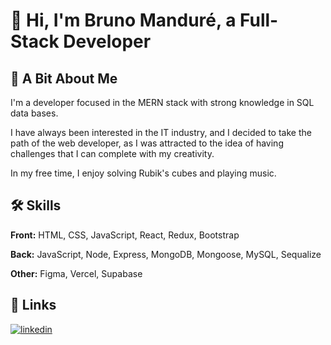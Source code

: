
# 👋 Hi, I'm Bruno Manduré, a Full-Stack Developer

## 🧑‍ A Bit About Me
I'm a developer focused in the MERN stack with strong knowledge in SQL data bases.

I have always been interested in the IT industry, and I decided to take the path of the web developer, as I was attracted to the idea of having challenges that I can complete with my creativity.

In my free time, I enjoy solving Rubik's cubes and playing music.
## 🛠 Skills

**Front:** HTML, CSS, JavaScript, React, Redux, Bootstrap

**Back:** JavaScript, Node, Express, MongoDB, Mongoose, MySQL, Sequalize

**Other:** Figma, Vercel, Supabase
## 🔗 Links
[![linkedin](https://img.shields.io/badge/linkedin-0A66C2?style=for-the-badge&logo=linkedin&logoColor=white)](https://www.linkedin.com/in/brunomanduré)
